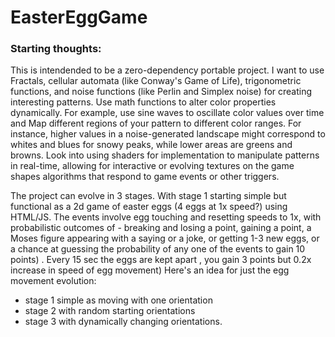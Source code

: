 # EasterEggGame

### Starting thoughts:
This is intendended to be a zero-dependency portable project.
I want to use Fractals, cellular automata (like Conway's Game of Life), trigonometric functions, and noise functions (like Perlin and Simplex noise) for creating interesting patterns.
Use math functions to alter color properties dynamically. For example, use sine waves to oscillate color values over time and Map different regions of your pattern to different color ranges. For instance, higher values in a noise-generated landscape might correspond to whites and blues for snowy peaks, while lower areas are greens and browns.
Look into using shaders for implementation to manipulate patterns in real-time, allowing for interactive or evolving textures on the game shapes algorithms that respond to game events or other triggers.

The project can evolve in 3 stages. With stage 1 starting simple but functional as a 2d game of easter eggs (4 eggs at 1x speed?) using HTML/JS. The events involve egg touching and resetting speeds to 1x,  with probabilistic outcomes of - breaking and losing a point, gaining a point, a Moses figure appearing with a saying or a joke, or getting 1-3 new eggs, or a chance at guessing the probability of any one of the events to gain 10 points) . Every 15 sec the eggs are kept apart , you gain 3 points but 0.2x increase in speed of egg movement)
Here's an idea for just the egg movement evolution:
- stage 1 simple as moving with one orientation
- stage 2 with random starting orientations 
- stage 3 with dynamically changing orientations.

